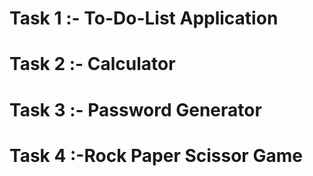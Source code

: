 # Task 1 :- To-Do-List Application
# Task 2 :- Calculator
# Task 3 :- Password Generator
# Task 4 :-Rock Paper Scissor Game
